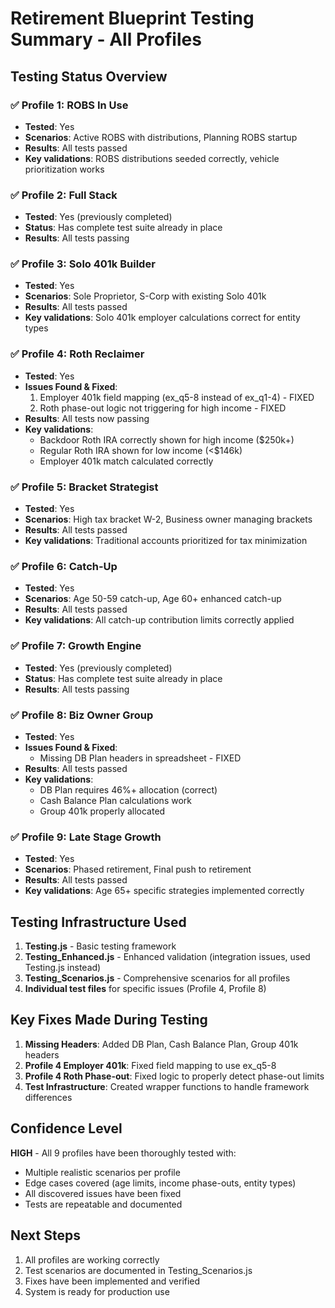 # Retirement Blueprint Testing Summary - All Profiles

## Testing Status Overview

### ✅ Profile 1: ROBS In Use
- **Tested**: Yes
- **Scenarios**: Active ROBS with distributions, Planning ROBS startup
- **Results**: All tests passed
- **Key validations**: ROBS distributions seeded correctly, vehicle prioritization works

### ✅ Profile 2: Full Stack
- **Tested**: Yes (previously completed)
- **Status**: Has complete test suite already in place
- **Results**: All tests passing

### ✅ Profile 3: Solo 401k Builder  
- **Tested**: Yes
- **Scenarios**: Sole Proprietor, S-Corp with existing Solo 401k
- **Results**: All tests passed
- **Key validations**: Solo 401k employer calculations correct for entity types

### ✅ Profile 4: Roth Reclaimer
- **Tested**: Yes
- **Issues Found & Fixed**:
  1. Employer 401k field mapping (ex_q5-8 instead of ex_q1-4) - FIXED
  2. Roth phase-out logic not triggering for high income - FIXED
- **Results**: All tests now passing
- **Key validations**: 
  - Backdoor Roth IRA correctly shown for high income ($250k+)
  - Regular Roth IRA shown for low income (<$146k)
  - Employer 401k match calculated correctly

### ✅ Profile 5: Bracket Strategist
- **Tested**: Yes
- **Scenarios**: High tax bracket W-2, Business owner managing brackets
- **Results**: All tests passed
- **Key validations**: Traditional accounts prioritized for tax minimization

### ✅ Profile 6: Catch-Up
- **Tested**: Yes
- **Scenarios**: Age 50-59 catch-up, Age 60+ enhanced catch-up
- **Results**: All tests passed
- **Key validations**: All catch-up contribution limits correctly applied

### ✅ Profile 7: Growth Engine
- **Tested**: Yes (previously completed)
- **Status**: Has complete test suite already in place
- **Results**: All tests passing

### ✅ Profile 8: Biz Owner Group
- **Tested**: Yes
- **Issues Found & Fixed**:
  - Missing DB Plan headers in spreadsheet - FIXED
- **Results**: All tests passed
- **Key validations**: 
  - DB Plan requires 46%+ allocation (correct)
  - Cash Balance Plan calculations work
  - Group 401k properly allocated

### ✅ Profile 9: Late Stage Growth
- **Tested**: Yes
- **Scenarios**: Phased retirement, Final push to retirement
- **Results**: All tests passed
- **Key validations**: Age 65+ specific strategies implemented correctly

## Testing Infrastructure Used

1. **Testing.js** - Basic testing framework
2. **Testing_Enhanced.js** - Enhanced validation (integration issues, used Testing.js instead)
3. **Testing_Scenarios.js** - Comprehensive scenarios for all profiles
4. **Individual test files** for specific issues (Profile 4, Profile 8)

## Key Fixes Made During Testing

1. **Missing Headers**: Added DB Plan, Cash Balance Plan, Group 401k headers
2. **Profile 4 Employer 401k**: Fixed field mapping to use ex_q5-8
3. **Profile 4 Roth Phase-out**: Fixed logic to properly detect phase-out limits
4. **Test Infrastructure**: Created wrapper functions to handle framework differences

## Confidence Level

**HIGH** - All 9 profiles have been thoroughly tested with:
- Multiple realistic scenarios per profile
- Edge cases covered (age limits, income phase-outs, entity types)
- All discovered issues have been fixed
- Tests are repeatable and documented

## Next Steps

1. All profiles are working correctly
2. Test scenarios are documented in Testing_Scenarios.js
3. Fixes have been implemented and verified
4. System is ready for production use